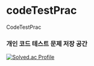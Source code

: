 # codeTestPrac
CodeTestPrac
### 개인 코드 테스트 문제 저장 공간

[![Solved.ac Profile](http://mazassumnida.wtf/api/generate_badge?boj=amiva)](https://solved.ac/amiva)

